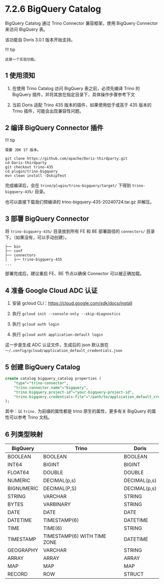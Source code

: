 # 7.2.6 BigQuery Catalog

BigQuery Catalog 通过 Trino Connector 兼容框架，使用 BigQuery Connector 来访问 BigQuery 表。

该功能自 Doris 3.0.1 版本开始支持。

!!! tip

    这是一个实验功能。

## 1 使用须知

1. 在使用 Trino Catalog 访问 BigQuery 表之前，必须先编译 Trino 的 BigQuery 插件，并将其放在指定目录下，具体操作步骤参考下文

2. 当前 Doris 适配 Trino 435 版本的插件，如果使用低于或高于 435 版本的 Trino 插件，可能会出现兼容性问题。

## 2 编译 BigQuery Connector 插件

!!! tip

    需要 JDK 17 版本。

```shell
git clone https://github.com/apache/Doris-thirdparty.git
cd Doris-thirdparty
git checkout trino-435
cd plugin/trino-bigquery
mvn clean install -DskipTest
```

完成编译后，会在 `trino/plugin/trino-bigquery/target/` 下得到 `trino-bigquery-435/` 目录。

也可以直接下载我们预编译的 trino-bigquery-435-20240724.tar.gz 并解压。

## 3 部署 BigQuery Connector

将 `trino-bigquery-435/` 目录放到所有 FE 和 BE 部署路径的 `connectors/` 目录下。（如果没有，可以手动创建）。

```shell
├── bin
├── conf
├── connectors
│   ├── trino-bigquery-435
...
```

部署完成后，建议重启 FE、BE 节点以确保 Connector 可以被正确加载。

## 4 准备 Google Cloud ADC 认证

1. 安装 gcloud CLI：<https://cloud.google.com/sdk/docs/install>

2. 执行 `gcloud init --console-only --skip-diagnostics`

3. 执行 `gcloud auth login`

4. 执行 `gcloud auth application-default login`

这一步是生成 ADC 认证文件，生成后的 json 默认放在 `～/.config/gcloud/application_default_credentials.json`

## 5 创建 BigQuery Catalog

```sql
create catalog bigquery_catalog properties (
    "type"="trino-connector",
    "trino.connector.name"="bigquery",
    "trino.bigquery.project-id"="your-bigquery-project-id",
    "trino.bigquery.credentials-file"="/path/to/application_default_credentials.json",
);
```

其中：以 `trino.` 为前缀的属性都是 trino 原生的属性，更多有关 BigQuery 的属性可以参考 Trino 文档。

## 6 列类型映射

| BigQuery | Trino | Doris |
| -- | -- | -- |
| BOOLEAN | BOOLEAN | BOOLEAN |
| INT64 | BIGINT | BIGINT |
| FLOAT64 | DOUBLE | DOUBLE |
| NUMERIC | DECIMAL(p,s) | DECIMAL(p,s) |
| BIGNUMERIC | DECIMAL(P,S) | DECIMAL(p,s) |
| STRING | VARCHAR | STRING |
| BYTES | VARBINARY | STRING |
| DATE | DATE | DATE |
| DATETIME | TIMESTAMP(6) | DATETIME |
| TIME | TIME(6) | STRING |
| TIMESTAMP | TIMESTAMP(6) WITH TIME ZONE | DATETIME |
| GEOGRAPHY | VARCHAR | STRING |
| ARRAY | ARRAY | ARRAY |
| MAP | MAP | MAP |
| RECORD | ROW | STRUCT |
